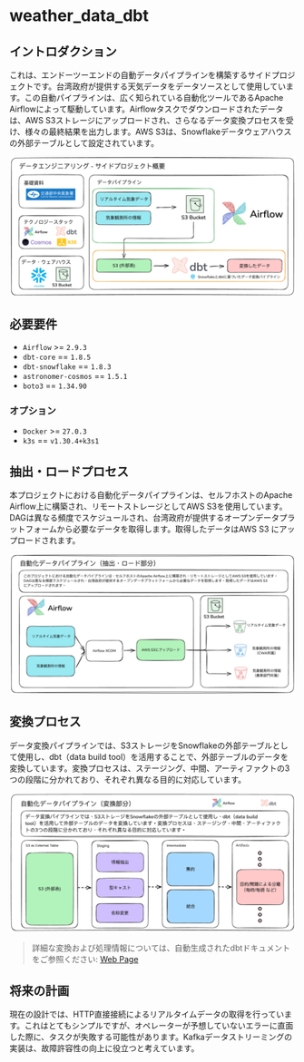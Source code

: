 # weather_data_dbt


## イントロダクション
これは、エンドーツーエンドの自動データパイプラインを構築するサイドプロジェクトです。台湾政府が提供する天気データをデータソースとして使用しています。この自動パイプラインは、広く知られている自動化ツールであるApache Airflowによって駆動しています。Airflowタスクでダウンロードされたデータは、AWS S3ストレージにアップロードされ、さらなるデータ変換プロセスを受け、様々の最終結果を出力します。AWS S3は、Snowflakeデータウェアハウスの外部テーブルとして設定されています。

![Overview](../images/jp/project_overview_jp.jpg)


## 必要要件

* `Airflow` >= `2.9.3`
* `dbt-core` == `1.8.5`
* `dbt-snowflake` == `1.8.3`
* `astronomer-cosmos` == `1.5.1`
* `boto3` == `1.34.90`


### オプション

* `Docker` >= `27.0.3`
* `k3s` == `v1.30.4+k3s1`


## 抽出・ロードプロセス

本プロジェクトにおける自動化データパイプラインは、セルフホストのApache Airflow上に構築され、リモートストレージとしてAWS S3を使用しています。DAGは異なる頻度でスケジュールされ、台湾政府が提供するオープンデータプラットフォームから必要なデータを取得します。取得したデータはAWS S3 にアップロードされます。

![Extract-Load](../images/jp/extract_load_jp.jpg)


## 変換プロセス

データ変換パイプラインでは、S3ストレージをSnowflakeの外部テーブルとして使用し、dbt（data build tool）を活用することで、外部テーブルのデータを変換しています。変換プロセスは、ステージング、中間、アーティファクトの3つの段階に分かれており、それぞれ異なる目的に対応しています。

![Transformation](../images/jp/transformation_jp.jpg)


> 詳細な変換および処理情報については、自動生成されたdbtドキュメントをご参照ください: [Web Page](https://davidho27941.github.io/weather_data_dbt/#!/overview)

## 将来の計画

現在の設計では、HTTP直接接続によるリアルタイムデータの取得を行っています。これはとてもシンプルですが、オペレーターが予想していないエラーに直面した際に、タスクが失敗する可能性があります。Kafkaデータストリーミングの実装は、故障許容性の向上に役立つと考えています。